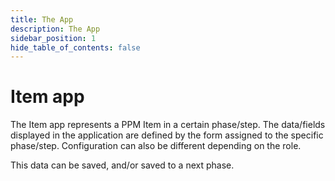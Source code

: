 ```yaml
---
title: The App
description: The App
sidebar_position: 1
hide_table_of_contents: false
---
```


# Item app

The Item app represents a PPM Item in a certain phase/step. The data/fields displayed in the application are defined by the form assigned to the specific phase/step. Configuration can also be different depending on the role.

This data can be saved, and/or saved to a next phase.
